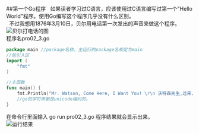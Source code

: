##第一个Go程序
&nbsp;&nbsp;如果读者学习过C语言，应该使用过C语言编写过第一个"Hello World"程序。使用Go编写这个程序几乎没有什么区别。<br />
&nbsp;&nbsp;不过我想用1876年3月10日，贝尔用电话第一次发出的声音来做这个程序。<br />
![贝尔打电话的图](https://github.com/sunnygocms/gobook/blob/master/src/go_lang_base/02/alexander_graham_bell_500px.jpg) <br />
程序名pro02_3.go
```go
package main //package名称，主运行的package名规定为main
//包引入区 
import (
	"fmt"
)

//主函数
func main() {
	fmt.Println("Mr. Watson, Come Here, I Want You! \r\n 沃特森先生,过来，我想见你！") //March 10, 1876: ‘Mr. Watson, Come Here … ‘
	//go的字符串都是unicode编码的。
}
```

在命令行里面输入 go run pro02_3.go
程序结果就会显示出来。<br />
![运行结果](https://github.com/sunnygocms/gobook/blob/master/src/go_lang_base/02/02_3.png)
